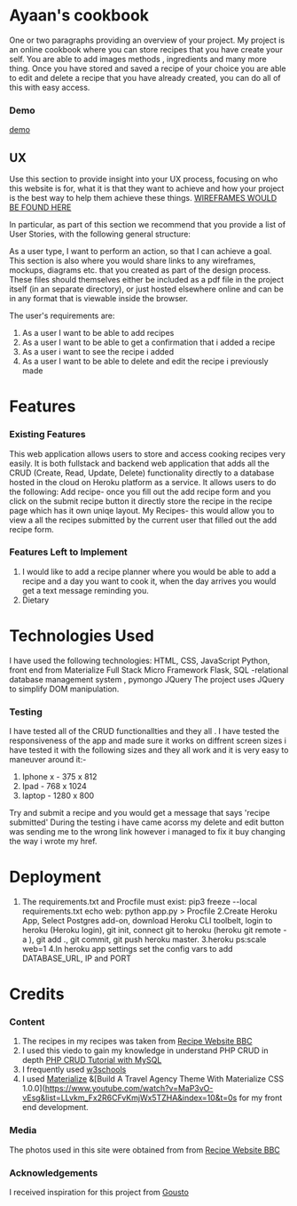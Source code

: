 # Ayaan's cookbook
One or two paragraphs providing an overview of your project.
My project is an online cookbook where you can store recipes that you have create your self. You are able to add images methods , ingredients and many more thing. Once you have stored and saved a recipe of your choice you are able to edit and delete a recipe that you have already created, you can do all of this with easy access.

### Demo
[demo]( http://diary-max.herokuapp.com/get_tasks)
## UX
Use this section to provide insight into your UX process, focusing on who this website is for, what it is that they want to achieve and how your project is the best way to help them achieve these things.
[WIREFRAMES WOULD BE FOUND HERE]( https://balsamiq.cloud/s38zvoe/pe6k8yu)

In particular, as part of this section we recommend that you provide a list of User Stories, with the following general structure:

As a user type, I want to perform an action, so that I can achieve a goal.
This section is also where you would share links to any wireframes, mockups, diagrams etc. that you created as part of the design process. These files should themselves either be included as a pdf file in the project itself (in an separate directory), or just hosted elsewhere online and can be in any format that is viewable inside the browser.

The user's requirements are:

1. As a user I want to be able to add recipes
2. As a user I want to be able to get a confirmation that i added a recipe
3. As a user i want to see the recipe i added
4. As a user I want to be able to delete and edit the recipe i previously made

# Features
### Existing Features

This web application   allows users to store and access cooking recipes very easily. It is both fullstack and backend web application  that adds  all the CRUD (Create, Read, Update, Delete) functionality directly to a database hosted in the cloud on Heroku platform as a service. 
It allows users to do the following:
Add recipe-  once you fill out the add recipe form and you click on the submit recipe button it directly store the recipe in the recipe page which has it own uniqe layout.
My Recipes- this would allow you to view a all the recipes submitted by the current user that filled out the add recipe form.
### Features Left to Implement
1. I would like to add  a recipe planner where you would be able to add a recipe and a day you want to cook it, when the day arrives you would get a text message reminding you.
2. Dietary
# Technologies Used
 I have used the following  technologies:
HTML, CSS, JavaScript Python, front end from Materialize Full Stack Micro Framework Flask, SQL -relational database management system , pymongo
JQuery
The project uses JQuery to simplify DOM manipulation.
### Testing
I have tested all of the CRUD functionallties and they all .
I have tested the responsiveness of the app and made sure it works on diffrent screen sizes i have tested it with the following sizes and they all work and it is very easy to maneuver around it:-
1. Iphone x  - 375 x 812
2. Ipad - 768 x 1024
3. laptop - 1280 x 800


Try and submit a recipe and you would get a message that says 'recipe submitted'
During the testing i have came acorss my delete and edit button was sending me to the wrong link however i managed to fix it buy changing the way i wrote my href.



# Deployment
1. The requirements.txt and Procfile must exist: pip3 freeze --local requirements.txt echo web: python app.py > Procfile
2.Create Heroku App, Select Postgres add-on, download Heroku CLI toolbelt, login to heroku (Heroku login), git init, connect git to heroku (heroku git remote -a ), git add ., git commit, git push heroku master.
3.heroku ps:scale web=1
4.In heroku app settings set the config vars to add DATABASE_URL, IP and PORT

# Credits
### Content
1. The recipes in my recipes was taken from [Recipe Website BBC](https://www.bbc.co.uk/food/recipes)
2. I used this viedo to gain my knowledge in understand PHP CRUD in depth
[PHP CRUD Tutorial with MySQL](https://www.youtube.com/watch?v=3xRMUDC74Cw)
3. I frequently used [w3schools](https://www.w3schools.com/)
4. I used [Materialize](https://materializecss.com/) &[Build A Travel Agency Theme With Materialize CSS 1.0.0](https://www.youtube.com/watch?v=MaP3vO-vEsg&list=LLvkm_Fx2R6CFvKmjWx5TZHA&index=10&t=0s
for  my front end development.



### Media
The photos used in this site were obtained from  from [Recipe Website BBC](https://www.bbc.co.uk/food/recipes)

### Acknowledgements
I received inspiration for this project from [Gousto](https://www.gousto.co.uk/cookbook )
 
